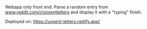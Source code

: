 Webapp only front end.
Parse a random entry from www.reddit.com/r/unsentletters and display it with a "typing" finish.

Deployed on: https://unsent-letters.netlify.app/
